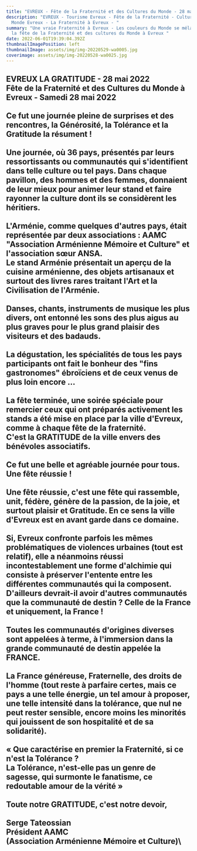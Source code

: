 ```yaml
---
title: "EVREUX - Fête de la Fraternité et des Cultures du Monde - 28 mai 2022   "
description: "EVREUX - Tourisme Evreux - Fête de la Fraternité - Culture de
  Monde Evreux - La Fraternité à Evreux - "
summary: "Une vraie Fraternité à Evreux - Les couleurs du Monde se mélangent à
  la fête de la Fraternité et des cultures du Monde à Evreux "
date: 2022-06-01T19:39:04.392Z
thumbnailImagePosition: left
thumbnailImage: assets/img/img-20220529-wa0005.jpg
coverimage: assets/img/img-20220528-wa0025.jpg
---
```

**EVREUX LA GRATITUDE - 28 mai 2022**\
**Fête de la Fraternité et des Cultures du Monde à Evreux - Samedi 28 mai 2022**\
\
Ce fut une journée pleine de surprises et des rencontres, la Générosité, la Tolérance et la Gratitude la résument !\
\
Une journée, où 36 pays, présentés par leurs ressortissants ou communautés qui s'identifient dans telle culture ou tel pays. Dans chaque pavillon, des hommes et des femmes, donnaient de leur mieux pour animer leur stand et faire rayonner la culture dont ils se considèrent les héritiers.\
\
L'Arménie, comme quelques d'autres pays, était représentée par deux associations : AAMC "Association Arménienne Mémoire et Culture" et l'association sœur ANSA. \
Le stand Arménie présentait un aperçu de la cuisine arménienne, des objets artisanaux et surtout des livres rares traitant l'Art et la Civilisation de l'Arménie. \
\
Danses, chants, instruments de musique les plus divers, ont entonné les sons des plus aigus au plus graves pour le plus grand plaisir des visiteurs et des badauds.\
\
La dégustation, les spécialités de tous les pays participants ont fait le bonheur des "fins gastronomes" ébroïciens et de ceux venus de plus loin encore ...\
\
La fête terminée, une soirée spéciale pour remercier ceux qui ont préparés activement les stands a été mise en place par la ville d'Evreux, comme à chaque fête de la fraternité.\
C'est la GRATITUDE de la ville envers des bénévoles associatifs.\
\
Ce fut une belle et agréable journée pour tous. Une fête réussie !\
\
Une fête réussie, c'est une fête qui rassemble, unit, fédère, génère de la passion, de la joie, et surtout plaisir et Gratitude. En ce sens la ville d'Evreux est en avant garde dans ce domaine.\
\
Si, Evreux confronte parfois les mêmes problématiques de violences urbaines (tout est relatif), elle a néanmoins réussi incontestablement une forme d'alchimie qui consiste à préserver l'entente entre les différentes communautés qui la composent. D'ailleurs devrait-il avoir d'autres communautés que la communauté de destin ? Celle de la France et uniquement, la France !\
\
Toutes les communautés d'origines diverses sont appelées à terme, à l'immersion dans la grande communauté de destin appelée la FRANCE.\
\
La France généreuse, Fraternelle, des droits de l'homme (tout reste à parfaire certes, mais ce pays a une telle énergie, un tel amour à proposer, une telle intensité dans la tolérance, que nul ne peut rester sensible, encore moins les minorités qui jouissent de son hospitalité et de sa solidarité).\
\
« Que caractérise en premier la Fraternité, si ce n'est la Tolérance ?\
La Tolérance, n'est-elle pas un genre de sagesse, qui surmonte le fanatisme, ce redoutable amour de la vérité »\
\
Toute notre GRATITUDE, c'est notre devoir,\
\
Serge Tateossian\
Président AAMC\
(Association Arménienne Mémoire et Culture)\
--------------------------------------------------------------------
